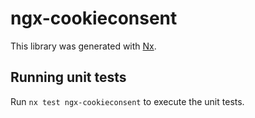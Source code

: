 # ngx-cookieconsent

This library was generated with [Nx](https://nx.dev).

## Running unit tests

Run `nx test ngx-cookieconsent` to execute the unit tests.
